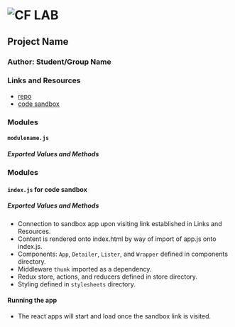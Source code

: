 ![CF](http://i.imgur.com/7v5ASc8.png) LAB
=================================================

## Project Name

### Author: Student/Group Name

### Links and Resources
* [repo](https://github.com/hcherewaty/33-remote-apis)
* [code sandbox](https://codesandbox.io/s/yp8lv05x)

### Modules
#### `modulename.js`
##### Exported Values and Methods


### Modules
#### `index.js` for code sandbox
##### Exported Values and Methods
* Connection to sandbox app upon visiting link established in Links and Resources.
* Content is rendered onto index.html by way of import of app.js onto index.js.
* Components: `App`, `Detailer`, `Lister`, and `Wrapper` defined in components directory.
* Middleware `thunk` imported as a dependency.
* Redux store, actions, and reducers defined in store directory.
* Styling defined in `stylesheets` directory.


#### Running the app
* The react apps will start and load once the sandbox link is visited.

